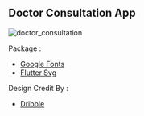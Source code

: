 ## Doctor Consultation App
![doctor_consultation](https://user-images.githubusercontent.com/54356563/149651933-8c899e3c-8cf6-4d96-a757-5bef996f09ac.png)

Package : 
- [Google Fonts](https://pub.dev/packages/google_fonts)
- [Flutter Svg](https://pub.dev/packages/flutter_svg/install)


Design Credit By :
 - [Dribble](https://dribbble.com/shots/9780713-Doctor-Consultation-App)
